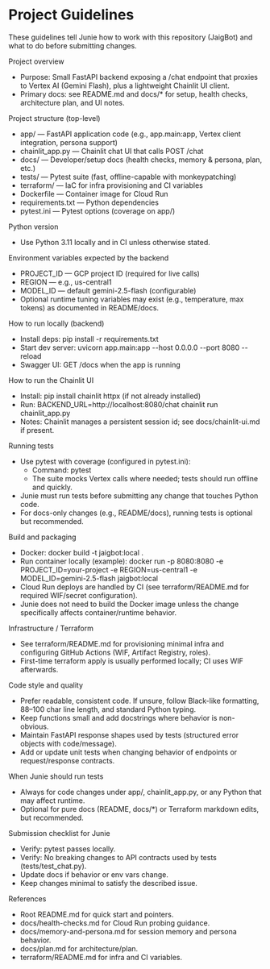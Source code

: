 # Project Guidelines

These guidelines tell Junie how to work with this repository (JaigBot) and what to do before submitting changes.

Project overview
- Purpose: Small FastAPI backend exposing a /chat endpoint that proxies to Vertex AI (Gemini Flash), plus a lightweight Chainlit UI client.
- Primary docs: see README.md and docs/* for setup, health checks, architecture plan, and UI notes.

Project structure (top-level)
- app/ — FastAPI application code (e.g., app.main:app, Vertex client integration, persona support)
- chainlit_app.py — Chainlit chat UI that calls POST /chat
- docs/ — Developer/setup docs (health checks, memory & persona, plan, etc.)
- tests/ — Pytest suite (fast, offline-capable with monkeypatching)
- terraform/ — IaC for infra provisioning and CI variables
- Dockerfile — Container image for Cloud Run
- requirements.txt — Python dependencies
- pytest.ini — Pytest options (coverage on app/)

Python version
- Use Python 3.11 locally and in CI unless otherwise stated.

Environment variables expected by the backend
- PROJECT_ID — GCP project ID (required for live calls)
- REGION — e.g., us-central1
- MODEL_ID — default gemini-2.5-flash (configurable)
- Optional runtime tuning variables may exist (e.g., temperature, max tokens) as documented in README/docs.

How to run locally (backend)
- Install deps: pip install -r requirements.txt
- Start dev server: uvicorn app.main:app --host 0.0.0.0 --port 8080 --reload
- Swagger UI: GET /docs when the app is running

How to run the Chainlit UI
- Install: pip install chainlit httpx (if not already installed)
- Run: BACKEND_URL=http://localhost:8080/chat chainlit run chainlit_app.py
- Notes: Chainlit manages a persistent session id; see docs/chainlit-ui.md if present.

Running tests
- Use pytest with coverage (configured in pytest.ini):
  - Command: pytest
  - The suite mocks Vertex calls where needed; tests should run offline and quickly.
- Junie must run tests before submitting any change that touches Python code.
- For docs-only changes (e.g., README/docs), running tests is optional but recommended.

Build and packaging
- Docker: docker build -t jaigbot:local .
- Run container locally (example): docker run -p 8080:8080 -e PROJECT_ID=your-project -e REGION=us-central1 -e MODEL_ID=gemini-2.5-flash jaigbot:local
- Cloud Run deploys are handled by CI (see terraform/README.md for required WIF/secret configuration).
- Junie does not need to build the Docker image unless the change specifically affects container/runtime behavior.

Infrastructure / Terraform
- See terraform/README.md for provisioning minimal infra and configuring GitHub Actions (WIF, Artifact Registry, roles).
- First-time terraform apply is usually performed locally; CI uses WIF afterwards.

Code style and quality
- Prefer readable, consistent code. If unsure, follow Black-like formatting, 88–100 char line length, and standard Python typing.
- Keep functions small and add docstrings where behavior is non-obvious.
- Maintain FastAPI response shapes used by tests (structured error objects with code/message).
- Add or update unit tests when changing behavior of endpoints or request/response contracts.

When Junie should run tests
- Always for code changes under app/, chainlit_app.py, or any Python that may affect runtime.
- Optional for pure docs (README, docs/*) or Terraform markdown edits, but recommended.

Submission checklist for Junie
- Verify: pytest passes locally.
- Verify: No breaking changes to API contracts used by tests (tests/test_chat.py).
- Update docs if behavior or env vars change.
- Keep changes minimal to satisfy the described issue.

References
- Root README.md for quick start and pointers.
- docs/health-checks.md for Cloud Run probing guidance.
- docs/memory-and-persona.md for session memory and persona behavior.
- docs/plan.md for architecture/plan.
- terraform/README.md for infra and CI variables.
